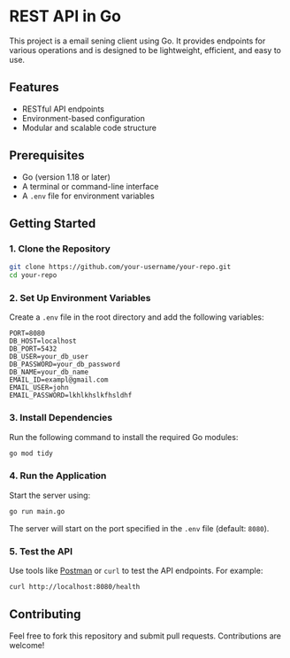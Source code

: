 # REST API in Go

This project is a email sening client using Go. It provides endpoints for various operations and is designed to be lightweight, efficient, and easy to use.

## Features
- RESTful API endpoints
- Environment-based configuration
- Modular and scalable code structure

## Prerequisites
- Go (version 1.18 or later)
- A terminal or command-line interface
- A `.env` file for environment variables

## Getting Started

### 1. Clone the Repository
```bash
git clone https://github.com/your-username/your-repo.git
cd your-repo
```

### 2. Set Up Environment Variables
Create a `.env` file in the root directory and add the following variables:
```env
PORT=8080
DB_HOST=localhost
DB_PORT=5432
DB_USER=your_db_user
DB_PASSWORD=your_db_password
DB_NAME=your_db_name
EMAIL_ID=exampl@gmail.com
EMAIL_USER=john 
EMAIL_PASSWORD=lkhlkhslkfhsldhf

```

### 3. Install Dependencies
Run the following command to install the required Go modules:
```bash
go mod tidy
```

### 4. Run the Application
Start the server using:
```bash
go run main.go
```

The server will start on the port specified in the `.env` file (default: `8080`).

### 5. Test the API
Use tools like [Postman](https://www.postman.com/) or `curl` to test the API endpoints. For example:
```bash
curl http://localhost:8080/health
```


## Contributing
Feel free to fork this repository and submit pull requests. Contributions are welcome!
